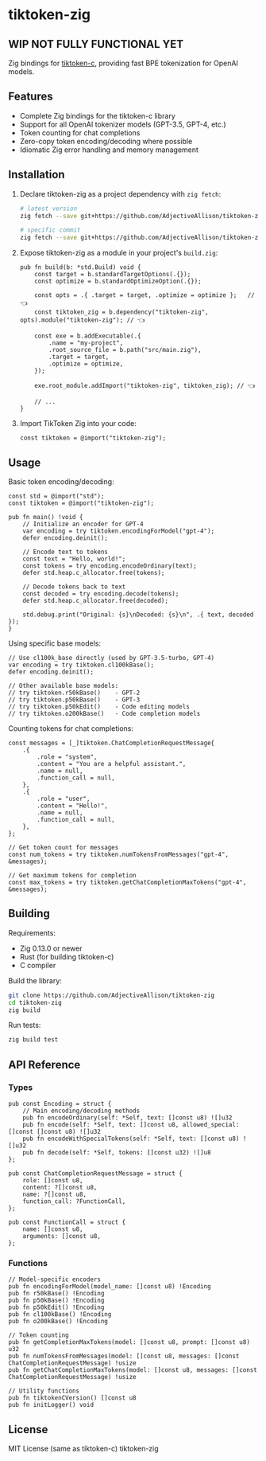 # tiktoken-zig

## WIP NOT FULLY FUNCTIONAL YET

Zig bindings for [tiktoken-c](https://github.com/kojix2/tiktoken-c), providing fast BPE tokenization for OpenAI models.

## Features

- Complete Zig bindings for the tiktoken-c library
- Support for all OpenAI tokenizer models (GPT-3.5, GPT-4, etc.)
- Token counting for chat completions
- Zero-copy token encoding/decoding where possible
- Idiomatic Zig error handling and memory management

## Installation

1. Declare tiktoken-zig as a project dependency with `zig fetch`:

    ```sh
    # latest version
    zig fetch --save git+https://github.com/AdjectiveAllison/tiktoken-zig.git#main

    # specific commit
    zig fetch --save git+https://github.com/AdjectiveAllison/tiktoken-zig.git#COMMIT
    ```

2. Expose tiktoken-zig as a module in your project's `build.zig`:

    ```zig
    pub fn build(b: *std.Build) void {
        const target = b.standardTargetOptions(.{});
        const optimize = b.standardOptimizeOption(.{});

        const opts = .{ .target = target, .optimize = optimize };   // 👈
        const tiktoken_zig = b.dependency("tiktoken-zig", opts).module("tiktoken-zig"); // 👈

        const exe = b.addExecutable(.{
            .name = "my-project",
            .root_source_file = b.path("src/main.zig"),
            .target = target,
            .optimize = optimize,
        });

        exe.root_module.addImport("tiktoken-zig", tiktoken_zig); // 👈

        // ...
    }
    ```

3. Import TikToken Zig into your code:

    ```zig
    const tiktoken = @import("tiktoken-zig");
    ```

## Usage

Basic token encoding/decoding:

```zig
const std = @import("std");
const tiktoken = @import("tiktoken-zig");

pub fn main() !void {
    // Initialize an encoder for GPT-4
    var encoding = try tiktoken.encodingForModel("gpt-4");
    defer encoding.deinit();

    // Encode text to tokens
    const text = "Hello, world!";
    const tokens = try encoding.encodeOrdinary(text);
    defer std.heap.c_allocator.free(tokens);

    // Decode tokens back to text
    const decoded = try encoding.decode(tokens);
    defer std.heap.c_allocator.free(decoded);

    std.debug.print("Original: {s}\nDecoded: {s}\n", .{ text, decoded });
}
```

Using specific base models:

```zig
// Use cl100k_base directly (used by GPT-3.5-turbo, GPT-4)
var encoding = try tiktoken.cl100kBase();
defer encoding.deinit();

// Other available base models:
// try tiktoken.r50kBase()    - GPT-2
// try tiktoken.p50kBase()    - GPT-3
// try tiktoken.p50kEdit()    - Code editing models
// try tiktoken.o200kBase()   - Code completion models
```

Counting tokens for chat completions:

```zig
const messages = [_]tiktoken.ChatCompletionRequestMessage{
    .{
        .role = "system",
        .content = "You are a helpful assistant.",
        .name = null,
        .function_call = null,
    },
    .{
        .role = "user",
        .content = "Hello!",
        .name = null,
        .function_call = null,
    },
};

// Get token count for messages
const num_tokens = try tiktoken.numTokensFromMessages("gpt-4", &messages);

// Get maximum tokens for completion
const max_tokens = try tiktoken.getChatCompletionMaxTokens("gpt-4", &messages);
```

## Building

Requirements:
- Zig 0.13.0 or newer
- Rust (for building tiktoken-c)
- C compiler

Build the library:
```bash
git clone https://github.com/AdjectiveAllison/tiktoken-zig
cd tiktoken-zig
zig build
```

Run tests:
```bash
zig build test
```

## API Reference

### Types

```zig
pub const Encoding = struct {
    // Main encoding/decoding methods
    pub fn encodeOrdinary(self: *Self, text: []const u8) ![]u32
    pub fn encode(self: *Self, text: []const u8, allowed_special: []const []const u8) ![]u32
    pub fn encodeWithSpecialTokens(self: *Self, text: []const u8) ![]u32
    pub fn decode(self: *Self, tokens: []const u32) ![]u8
};

pub const ChatCompletionRequestMessage = struct {
    role: []const u8,
    content: ?[]const u8,
    name: ?[]const u8,
    function_call: ?FunctionCall,
};

pub const FunctionCall = struct {
    name: []const u8,
    arguments: []const u8,
};
```

### Functions

```zig
// Model-specific encoders
pub fn encodingForModel(model_name: []const u8) !Encoding
pub fn r50kBase() !Encoding
pub fn p50kBase() !Encoding
pub fn p50kEdit() !Encoding
pub fn cl100kBase() !Encoding
pub fn o200kBase() !Encoding

// Token counting
pub fn getCompletionMaxTokens(model: []const u8, prompt: []const u8) u32
pub fn numTokensFromMessages(model: []const u8, messages: []const ChatCompletionRequestMessage) !usize
pub fn getChatCompletionMaxTokens(model: []const u8, messages: []const ChatCompletionRequestMessage) !usize

// Utility functions
pub fn tiktokenCVersion() []const u8
pub fn initLogger() void
```

## License

MIT License (same as tiktoken-c) tiktoken-zig
